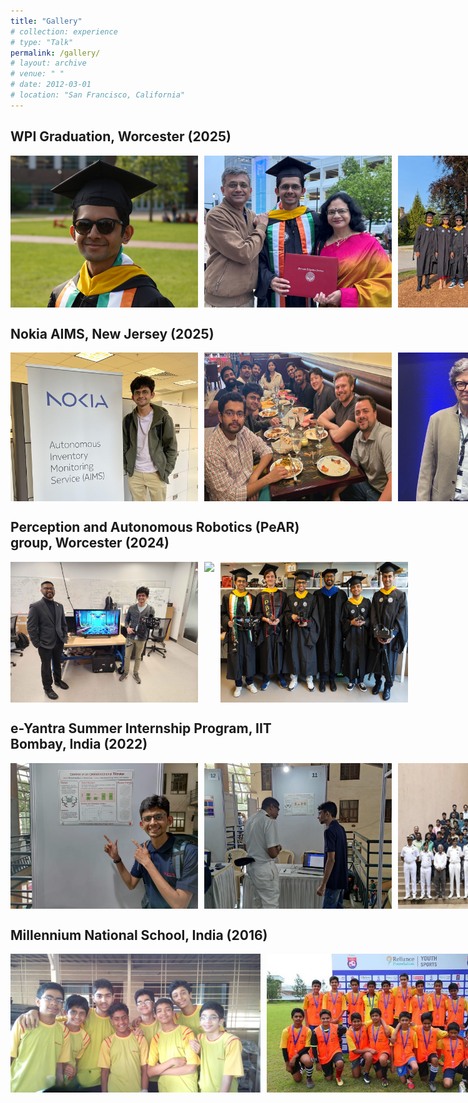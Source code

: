 ```yaml
---
title: "Gallery"
# collection: experience
# type: "Talk"
permalink: /gallery/
# layout: archive
# venue: " "
# date: 2012-03-01
# location: "San Francisco, California"
---
```


## WPI Graduation, Worcester (2025)

<!-- <div style="display: inline-block;">
  <img src="/images/gallery/grad1_crop.JPG" width="300" />
  <img src="/images/gallery/grad2.JPG" width="300" />
  <img src="/images/gallery/grad3.jpg" width="300" />
</div> -->

<div style="display: flex;">
  <img src="/images/gallery/grad1_crop.JPG" width="300" style="margin-right: 10px;" />
  <img src="/images/gallery/grad2_crop.JPG" width="300" style="margin-right: 10px;" />
  <img src="/images/gallery/grad3_crop.jpg" width="300" style="margin-right: 10px;" />
</div>

## Nokia AIMS, New Jersey (2025)

<!-- <div style="display: inline-block;">
  <!-- <img src="/images/gallery/nokia_entrance.jpeg" width="270" style="margin-right: 10px;" />
  <img src="/images/gallery/aims.jpg" width="300" />
  <img src="/images/gallery/aims_team.JPG" width="300" />
  <img src="/images/gallery/yann_cropped.jpg" width="300" />
</div> -->

<div style="display: flex;">
  <img src="/images/gallery/aims.jpg" width="300" style="margin-right: 10px;" />
  <img src="/images/gallery/aims_team_crop.JPG" width="300" style="margin-right: 10px;" />
  <img src="/images/gallery/yann_cropped.jpg" width="300" style="margin-right: 10px;" />
</div>

## Perception and Autonomous Robotics (PeAR) group, Worcester (2024)

<div style="display: flex;">
  <img src="/images/gallery/with_prof.jpeg" width="300" style="margin-right: 10px;" />
  <!-- <img src="/images/gallery/team2.jpg" width="300" /> -->
  <img src="/images/gallery/capstone2.JPG" width="300" style="margin-right: 10px;" />
  <img src="/images/gallery/grad_pear_crop.jpg" width="300" style="margin-right: 10px;" />

</div>

<!-- ## Robotics capstone project presentation, Worcester (2024)

<div style="display: flex;">
  <img src="/images/gallery/capstone3.png" width="300" style="margin-right: 10px;" />
  <img src="/images/gallery/capstone2.JPG" width="300" style="margin-right: 10px;" />
</div> -->

<!-- ## Worcester Polytechnic Institute (WPI), Worcester (2023)

<div style="display: flex;">
  <img src="/images/gallery/wpi.jpg" width="300" style="margin-right: 10px;" />
  <!-- <img src="/images/gallery/wpi_gompei.jpg" width="300" style="margin-right: 10px;" />
  <img src="/images/gallery/wpi_gompei2.jpg" width="300" />
</div> -->

## e-Yantra Summer Internship Program, IIT Bombay, India (2022)

<div style="display: flex;">
  <img src="/images/gallery/eysip1.jpg" width="300" style="margin-right: 10px;" />
  <img src="/images/gallery/eysip3.jpg" width="300" style="margin-right: 10px;" />
  <img src="/images/gallery/eysip4.jpg" width="300" style="margin-right: 10px;" />
</div>

<!-- ## Project MANAS, Manipal Institute of Technology, India (2021)

<div style="display: flex;">
  <!-- <img src="/images/gallery/manas3.JPG" width="300" style="margin-right: 10px;" />
  <img src="/images/gallery/manas2.jpg" width="300" style="margin-right: 10px;" />
  <img src="/images/gallery/manas.JPG" width="300" />
</div> -->

## Millennium National School, India (2016)

<div style="display: flex;">
  <img src="/images/gallery/mns1.jpg" width="400" style="margin-right: 10px;" />
  <img src="/images/gallery/mns2.JPG" width="400" style="margin-right: 10px;" />
</div>




